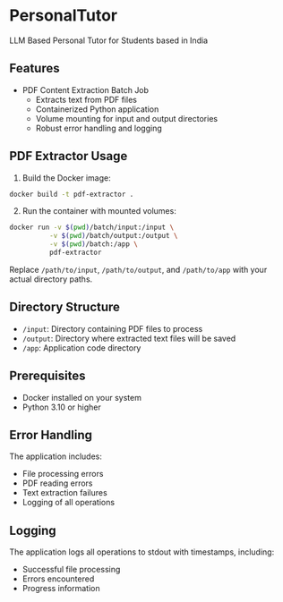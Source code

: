 # PersonalTutor
LLM Based Personal Tutor for Students based in India

## Features

- PDF Content Extraction Batch Job
  - Extracts text from PDF files
  - Containerized Python application
  - Volume mounting for input and output directories
  - Robust error handling and logging

## PDF Extractor Usage

1. Build the Docker image:
```bash
docker build -t pdf-extractor .
```

2. Run the container with mounted volumes:
```bash
docker run -v $(pwd)/batch/input:/input \
          -v $(pwd)/batch/output:/output \
          -v $(pwd)/batch:/app \
          pdf-extractor
```

Replace `/path/to/input`, `/path/to/output`, and `/path/to/app` with your actual directory paths.

## Directory Structure

- `/input`: Directory containing PDF files to process
- `/output`: Directory where extracted text files will be saved
- `/app`: Application code directory

## Prerequisites

- Docker installed on your system
- Python 3.10 or higher

## Error Handling

The application includes:
- File processing errors
- PDF reading errors
- Text extraction failures
- Logging of all operations

## Logging

The application logs all operations to stdout with timestamps, including:
- Successful file processing
- Errors encountered
- Progress information

